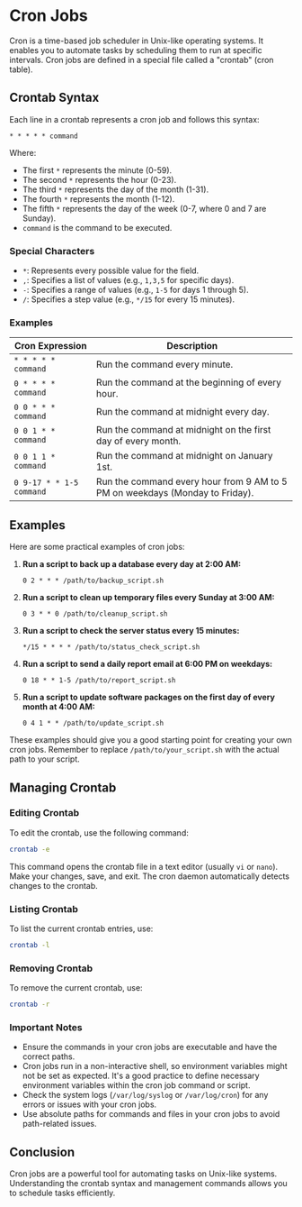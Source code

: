 # Cron Jobs

Cron is a time-based job scheduler in Unix-like operating systems. It enables you to automate tasks by scheduling them to run at specific intervals. Cron jobs are defined in a special file called a "crontab" (cron table).

## Crontab Syntax

Each line in a crontab represents a cron job and follows this syntax:

```
* * * * * command
```

Where:

- The first `*` represents the minute (0-59).
- The second `*` represents the hour (0-23).
- The third `*` represents the day of the month (1-31).
- The fourth `*` represents the month (1-12).
- The fifth `*` represents the day of the week (0-7, where 0 and 7 are Sunday).
- `command` is the command to be executed.

### Special Characters

- `*`: Represents every possible value for the field.
- `,`: Specifies a list of values (e.g., `1,3,5` for specific days).
- `-`: Specifies a range of values (e.g., `1-5` for days 1 through 5).
- `/`: Specifies a step value (e.g., `*/15` for every 15 minutes).

### Examples

| Cron Expression          | Description                                                                  |
| ------------------------ | ---------------------------------------------------------------------------- |
| `* * * * * command`      | Run the command every minute.                                                |
| `0 * * * * command`      | Run the command at the beginning of every hour.                              |
| `0 0 * * * command`      | Run the command at midnight every day.                                       |
| `0 0 1 * * command`      | Run the command at midnight on the first day of every month.                 |
| `0 0 1 1 * command`      | Run the command at midnight on January 1st.                                  |
| `0 9-17 * * 1-5 command` | Run the command every hour from 9 AM to 5 PM on weekdays (Monday to Friday). |

## Examples

Here are some practical examples of cron jobs:

1. **Run a script to back up a database every day at 2:00 AM:**

   ```
   0 2 * * * /path/to/backup_script.sh
   ```

2. **Run a script to clean up temporary files every Sunday at 3:00 AM:**

   ```
   0 3 * * 0 /path/to/cleanup_script.sh
   ```

3. **Run a script to check the server status every 15 minutes:**

   ```
   */15 * * * * /path/to/status_check_script.sh
   ```

4. **Run a script to send a daily report email at 6:00 PM on weekdays:**

   ```
   0 18 * * 1-5 /path/to/report_script.sh
   ```

5. **Run a script to update software packages on the first day of every month at 4:00 AM:**

   ```
   0 4 1 * * /path/to/update_script.sh
   ```

These examples should give you a good starting point for creating your own cron jobs. Remember to replace `/path/to/your_script.sh` with the actual path to your script.

## Managing Crontab

### Editing Crontab

To edit the crontab, use the following command:

```bash
crontab -e
```

This command opens the crontab file in a text editor (usually `vi` or `nano`). Make your changes, save, and exit. The cron daemon automatically detects changes to the crontab.

### Listing Crontab

To list the current crontab entries, use:

```bash
crontab -l
```

### Removing Crontab

To remove the current crontab, use:

```bash
crontab -r
```

### Important Notes

- Ensure the commands in your cron jobs are executable and have the correct paths.
- Cron jobs run in a non-interactive shell, so environment variables might not be set as expected. It's a good practice to define necessary environment variables within the cron job command or script.
- Check the system logs (`/var/log/syslog` or `/var/log/cron`) for any errors or issues with your cron jobs.
- Use absolute paths for commands and files in your cron jobs to avoid path-related issues.

## Conclusion

Cron jobs are a powerful tool for automating tasks on Unix-like systems. Understanding the crontab syntax and management commands allows you to schedule tasks efficiently.
